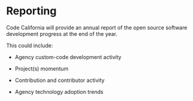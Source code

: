 # Reporting

Code California will provide an annual report of the open source software development progress at the end of the year.

This could include:

* Agency custom-code development activity

* Project(s) momentum

* Contribution and contributor activity

* Agency technology adoption trends
